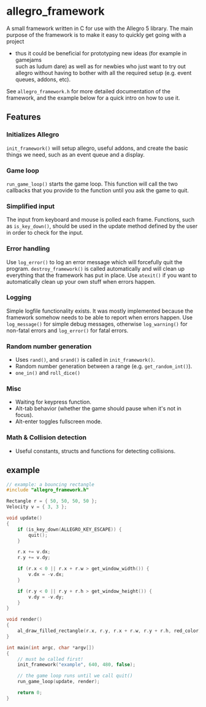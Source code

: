 allegro_framework
=================

A small framework written in C for use with the Allegro 5 library. The main
purpose of the framework is to make it easy to quickly get going with a project
- thus it could be beneficial for prototyping new ideas (for example in gamejams  
such as ludum dare) as well as for newbies who just want to try out allegro without
having to bother with all the required setup (e.g. event queues, addons, etc).

See `allegro_framework.h` for more detailed documentation of the framework,
and the example below for a quick intro on how to use it.

Features
--------

### Initializes Allegro ###

`init_framework()` will setup allegro, useful addons, and create the basic things we need, such as an event queue
and a display.

### Game loop ###

`run_game_loop()` starts the game loop. This function will call the two callbacks that you provide to the function until you
ask the game to quit.

### Simplified input ###

The input from keyboard and mouse is polled each frame. Functions, such as `is_key_down()`, should be used in the update method defined
by the user in order to check for the input.

### Error handling ###

Use `log_error()` to log an error message which will forcefully quit the program. `destroy_framework()` is
called automatically and will clean up everything that the framework has put in place. Use `atexit()` if you want to
automatically clean up your own stuff when errors happen.

### Logging ###

Simple logfile functionality exists. It was mostly implemented because the framework somehow needs to be able to
report when errors happen. Use `log_message()` for simple debug messages, otherwise `log_warning()` for non-fatal errors and `log_error()`
for fatal errors.

### Random number generation ###

* Uses `rand()`, and `srand()` is called in `init_framework()`.
* Random number generation between a range (e.g. `get_random_int()`).
* `one_in()` and `roll_dice()`

### Misc ###

* Waiting for keypress function.
* Alt-tab behavior (whether the game should pause when it's not in focus).
* Alt-enter toggles fullscreen mode.

### Math & Collision detection ###

* Useful constants, structs and functions for detecting collisions.

example
-------

```c++
// example: a bouncing rectangle
#include "allegro_framework.h"

Rectangle r = { 50, 50, 50, 50 };
Velocity v = { 3, 3 };

void update()
{
    if (is_key_down(ALLEGRO_KEY_ESCAPE)) {
        quit();
    }

    r.x += v.dx;
    r.y += v.dy;

    if (r.x < 0 || r.x + r.w > get_window_width()) {
        v.dx = -v.dx;
    }

    if (r.y < 0 || r.y + r.h > get_window_height()) {
        v.dy = -v.dy;
    }
}

void render()
{
    al_draw_filled_rectangle(r.x, r.y, r.x + r.w, r.y + r.h, red_color);
}

int main(int argc, char *argv[])
{
    // must be called first!
    init_framework("example", 640, 480, false);

    // the game loop runs until we call quit()
    run_game_loop(update, render);

    return 0;
}
```
